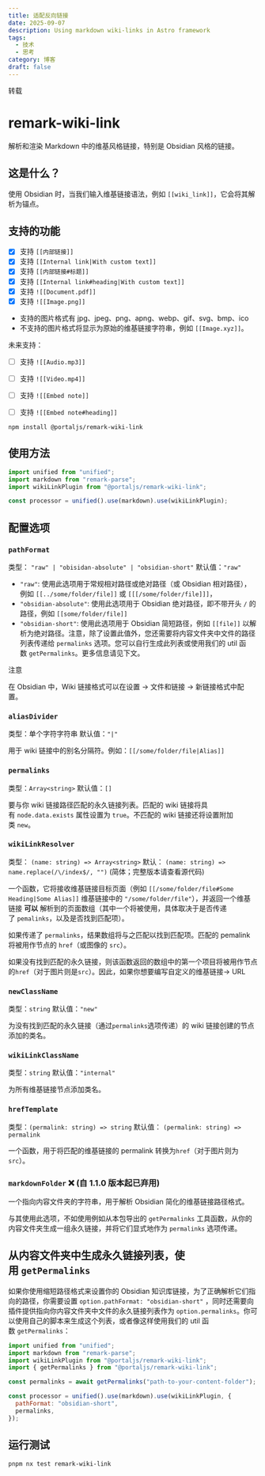 ```yaml
---
title: 适配反向链接
date: 2025-09-07
description: Using markdown wiki-links in Astro framework
tags:
  - 技术
  - 思考
category: 博客
draft: false
---
```

转载
# remark-wiki-link



解析和渲染 Markdown 中的维基风格链接，特别是 Obsidian 风格的链接。

## 这是什么？


使用 Obsidian 时，当我们输入维基链接语法，例如 ``[[wiki_link]]``，它会将其解析为锚点。

## 支持的功能


- [x] 支持 `[[内部链接]]`
- [x] 支持 `[[Internal link|With custom text]]`
- [x] 支持 `[[内部链接#标题]]`
- [x] 支持 `[[Internal link#heading|With custom text]]`
- [x] 支持 `![[Document.pdf]]`
- [x] 支持 `![[Image.png]]`

- 支持的图片格式有 jpg、jpeg、png、apng、webp、gif、svg、bmp、ico
- 不支持的图片格式将显示为原始的维基链接字符串，例如 `[[Image.xyz]]`。

未来支持：

- [ ] 支持 `![[Audio.mp3]]`
- [ ] 支持 `![[Video.mp4]]`
- [ ] 支持 `![[Embed note]]`
- [ ] 支持 `![[Embed note#heading]]`


```shell
npm install @portaljs/remark-wiki-link
```

## 使用方法



```js
import unified from "unified";
import markdown from "remark-parse";
import wikiLinkPlugin from "@portaljs/remark-wiki-link";

const processor = unified().use(markdown).use(wikiLinkPlugin);
```

## 配置选项



### `pathFormat`



类型： `"raw" | "obisidan-absolute" | "obsidian-short"` 默认值：`"raw"`

- `"raw"`: 使用此选项用于常规相对路径或绝对路径（或 Obsidian 相对路径），例如 `[[../some/folder/file]]` 或 `[[[/some/folder/file]]]`，
- `"obsidian-absolute"`: 使用此选项用于 Obsidian 绝对路径，即不带开头 `/` 的路径，例如 `[[some/folder/file]]`
- `"obsidian-short"`: 使用此选项用于 Obsidian 简短路径，例如 `[[file]]` 以解析为绝对路径。注意，除了设置此值外，您还需要将内容文件夹中文件的路径列表传递给 `permalinks` 选项。您可以自行生成此列表或使用我们的 util 函数 `getPermalinks`。更多信息请见下文。

注意

在 Obsidian 中，Wiki 链接格式可以在设置 -> 文件和链接 -> 新链接格式中配置。

### `aliasDivider`



类型：单个字符字符串 默认值：`"|"`

用于 wiki 链接中的别名分隔符。例如：`[[/some/folder/file|Alias]]`

### `permalinks`



类型：`Array<string>` 默认值：`[]`

要与你 wiki 链接路径匹配的永久链接列表。匹配的 wiki 链接将具有 `node.data.exists` 属性设置为 `true`。不匹配的 wiki 链接还将设置附加类 `new`。

### `wikiLinkResolver`



类型： `(name: string) => Array<string>` 默认： `(name: string) => name.replace(/\/index$/, "")` (简体；完整版本请查看源代码)

一个函数，它将接收维基链接目标页面（例如 `[[/some/folder/file#Some Heading|Some Alias]]` 维基链接中的 `"/some/folder/file"`），并返回一个维基链接 **可以** 解析到的页面数组（其中一个将被使用，具体取决于是否传递了 `pemalinks`，以及是否找到匹配项）。

如果传递了 `permalinks`，结果数组将与之匹配以找到匹配项。匹配的 pemalink 将被用作节点的 `href`（或图像的 `src`）。

如果没有找到匹配的永久链接，则该函数返回的数组中的第一个项目将被用作节点的`href`（对于图片则是`src`）。因此，如果你想要编写自定义的维基链接-> URL

### `newClassName`



类型：`string` 默认值：`"new"`

为没有找到匹配的永久链接（通过`permalinks`选项传递）的 wiki 链接创建的节点添加的类名。

### `wikiLinkClassName`



类型：`string` 默认值：`"internal"`

为所有维基链接节点添加类名。

### `hrefTemplate`



类型：``(permalink: string) => string`` 默认值： `(permalink: string) => permalink`

一个函数，用于将匹配的维基链接的 permalink 转换为`href`（对于图片则为`src`）。

### `markdownFolder` ❌ (自 1.1.0 版本起已弃用)



一个指向内容文件夹的字符串，用于解析 Obsidian 简化的维基链接路径格式。

与其使用此选项，不如使用例如从本包导出的 `getPermalinks` 工具函数，从你的内容文件夹生成一组永久链接，并将它们显式地作为 `permalinks` 选项传递。

## 从内容文件夹中生成永久链接列表，使用 `getPermalinks`


如果你使用缩短路径格式来设置你的 Obsidian 知识库链接，为了正确解析它们指向的路径，你需要设置 `option.pathFormat: "obsidian-short"` ，同时还需要向插件提供指向你内容文件夹中文件的永久链接列表作为 `option.permalinks`。你可以使用自己的脚本来生成这个列表，或者像这样使用我们的 util 函数 `getPermalinks`：

```js
import unified from "unified";
import markdown from "remark-parse";
import wikiLinkPlugin from "@portaljs/remark-wiki-link";
import { getPermalinks } from "@portaljs/remark-wiki-link";

const permalinks = await getPermalinks("path-to-your-content-folder");

const processor = unified().use(markdown).use(wikiLinkPlugin, {
  pathFormat: "obsidian-short",
  permalinks,
});
```

## 运行测试


```shell
pnpm nx test remark-wiki-link
```